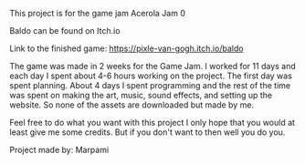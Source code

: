 This project is for the game jam Acerola Jam 0

Baldo can be found on Itch.io

Link to the finished game: https://pixle-van-gogh.itch.io/baldo


The game was made in 2 weeks for the Game Jam.
I worked for 11 days and each day I spent about 4-6 hours working on the project.
The first day was spent planning.
About 4 days I spent programming and the rest of the time was spent on making the art, music, sound effects, and setting up the website.
So none of the assets are downloaded but made by me.


Feel free to do what you want with this project I only hope that you would at least give me some credits.
But if you don't want to then well you do you.


Project made by:
Marpami
